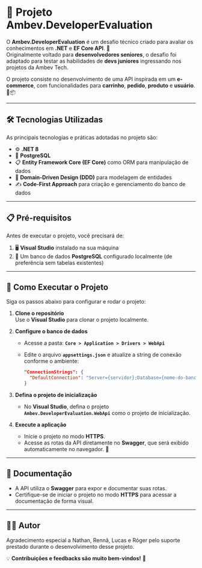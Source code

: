 # 🚀 Projeto Ambev.DeveloperEvaluation  

O **Ambev.DeveloperEvaluation** é um desafio técnico criado para avaliar os conhecimentos em **.NET** e **EF Core API**. 🎯  
Originalmente voltado para **desenvolvedores seniores**, o desafio foi adaptado para testar as habilidades de **devs juniores** ingressando nos projetos da Ambev Tech.  

O projeto consiste no desenvolvimento de uma API inspirada em um **e-commerce**, com funcionalidades para **carrinho**, **pedido**, **produto** e **usuário**. 🛒📦  

---

## 🛠️ Tecnologias Utilizadas  

As principais tecnologias e práticas adotadas no projeto são:  

- ⚙️ **.NET 8**  
- 🐘 **PostgreSQL**  
- 📋 **Entity Framework Core (EF Core)** como ORM para manipulação de dados  
- 🧩 **Domain-Driven Design (DDD)** para modelagem de entidades  
- ✍️ **Code-First Approach** para criação e gerenciamento do banco de dados  

---

## 📋 Pré-requisitos  

Antes de executar o projeto, você precisará de:  

1. 🖥️ **Visual Studio** instalado na sua máquina  
2. 🐘 Um banco de dados **PostgreSQL** configurado localmente (de preferência sem tabelas existentes)  

---

## 🚀 Como Executar o Projeto  

Siga os passos abaixo para configurar e rodar o projeto:  

1. **Clone o repositório**  
   Use o **Visual Studio** para clonar o projeto localmente.  

2. **Configure o banco de dados**  
   - Acesse a pasta: **`Core > Application > Drivers > WebApi`**  
   - Edite o arquivo **`appsettings.json`** e atualize a string de conexão conforme o ambiente:  

     ```json
     "ConnectionStrings": {
       "DefaultConnection": "Server={servidor};Database={nome-do-banco};User Id={usuário};Password={senha};TrustServerCertificate=True"
     }
     ```  

3. **Defina o projeto de inicialização**  
   - No **Visual Studio**, defina o projeto **`Ambev.DeveloperEvaluation.WebApi`** como o projeto de inicialização.  

4. **Execute a aplicação**  
   - Inicie o projeto no modo **HTTPS**.  
   - Acesse as rotas da API diretamente no **Swagger**, que será exibido automaticamente no navegador. 🧭  

---

## 📖 Documentação  

- A API utiliza o **Swagger** para expor e documentar suas rotas.  
- Certifique-se de iniciar o projeto no modo **HTTPS** para acessar a documentação de forma visual.  

---

## 👨‍💻 Autor  

Agradecimento especial a Nathan, Rennã, Lucas e Róger pelo suporte prestado durante o desenvolvimento desse projeto.

💡 **Contribuições e feedbacks são muito bem-vindos!** 🚀  
